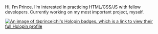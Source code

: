 Hi, I’m Prince. 
I’m interested in practicing HTML/CSS/JS with fellow developers. 
Currently working on my most important project, myself. 

[![An image of @princeichi's Holopin badges, which is a link to view their full Holopin profile](https://holopin.me/princeichi)](https://holopin.io/@princeichi)

<!---
PrinceIchi/PrinceIchi is a ✨ special ✨ repository because its `README.md` (this file) appears on your GitHub profile.
You can click the Preview link to take a look at your changes.
--->

